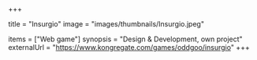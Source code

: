 +++

title = "Insurgio"
image = "images/thumbnails/Insurgio.jpeg"

items = ["Web game"]
synopsis = "Design & Development, own project"
externalUrl = "https://www.kongregate.com/games/oddgoo/insurgio"
+++

